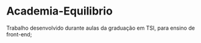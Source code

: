 # Academia-Equilibrio
Trabalho desenvolvido durante aulas da graduação em TSI, para ensino de front-end; 
